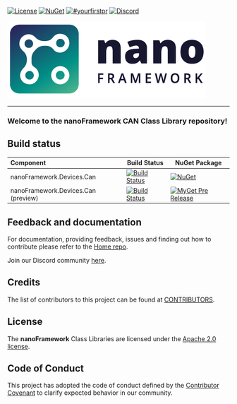 [![License](https://img.shields.io/badge/License-Apache%202.0-blue.svg)](https://github.com/nanoframework/Home/blob/master/LICENSE) [![NuGet](https://img.shields.io/nuget/dt/nanoFramework.Devices.Can.svg)]() [![#yourfirstpr](https://img.shields.io/badge/first--timers--only-friendly-blue.svg)](https://github.com/nanoframework/Home/blob/master/CONTRIBUTING.md)  [![Discord](https://img.shields.io/discord/478725473862549535.svg)](https://discord.gg/gCyBu8T)


![nanoFramework logo](https://github.com/nanoframework/Home/blob/master/resources/logo/nanoFramework-repo-logo.png)

-----

### Welcome to the **nanoFramework** CAN Class Library repository!


## Build status

| Component | Build Status | NuGet Package |
|:-|---|---|
| nanoFramework.Devices.Can | [![Build Status](https://dev.azure.com/nanoframework/nanoFramework.Devices.Can/_apis/build/status/nanoframework.lib-nanoFramework.Devices.Can?branchName=develop)](https://dev.azure.com/nanoframework/nanoFramework.Devices.Can/_build/latest?definitionId=25?branchName=master) | [![NuGet](https://img.shields.io/nuget/v/nanoFramework.Devices.Can.svg)](https://www.nuget.org/packages/nanoFramework.Devices.Can/)  |
| nanoFramework.Devices.Can (preview) | [![Build Status](https://dev.azure.com/nanoframework/nanoFramework.Devices.Can/_apis/build/status/nanoframework.lib-nanoFramework.Devices.Can?branchName=develop)](https://dev.azure.com/nanoframework/nanoFramework.Devices.Can/_build/latest?definitionId=25?branchName=develop) | [![MyGet Pre Release](https://img.shields.io/myget/nanoframework-dev/vpre/nanoFramework.Devices.Can.svg)](https://www.myget.org/feed/nanoframework-dev/package/nuget/nanoFramework.Devices.Can) |


## Feedback and documentation

For documentation, providing feedback, issues and finding out how to contribute please refer to the [Home repo](https://github.com/nanoframework/Home).

Join our Discord community [here](https://discord.gg/gCyBu8T).


## Credits

The list of contributors to this project can be found at [CONTRIBUTORS](https://github.com/nanoframework/Home/blob/master/CONTRIBUTORS.md).


## License

The **nanoFramework** Class Libraries are licensed under the [Apache 2.0 license](http://www.apache.org/licenses/LICENSE-2.0).


## Code of Conduct
This project has adopted the code of conduct defined by the [Contributor Covenant](http://contributor-covenant.org/)
to clarify expected behavior in our community.
